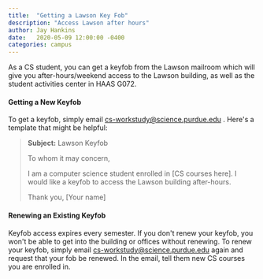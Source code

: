 ```yaml
---
title:  "Getting a Lawson Key Fob"
description: "Access Lawson after hours"
author: Jay Hankins
date:   2020-05-09 12:00:00 -0400
categories: campus
---
```


As a CS student, you can get a keyfob from the Lawson mailroom which will give you after-hours/weekend access to the Lawson building, as well as the student activities center in HAAS G072.


#### Getting a New Keyfob
To get a keyfob, simply email cs-workstudy@science.purdue.edu . Here's a template that might be helpful:

> **Subject:** Lawson Keyfob
> 
> To whom it may concern,
> 
> I am a computer science student enrolled in [CS courses here]. I would like a keyfob to access the Lawson building after-hours.
> 
> Thank you, [Your name]


#### Renewing an Existing Keyfob

Keyfob access expires every semester. If you don't renew your keyfob, you won't be able to get into the building or offices without renewing. To renew your keyfob, simply email [cs-workstudy@science.purdue.edu](mailto:cs-workstudy@science.purdue.edu) again and request that your fob be renewed. In the email, tell them new CS courses you are enrolled in.